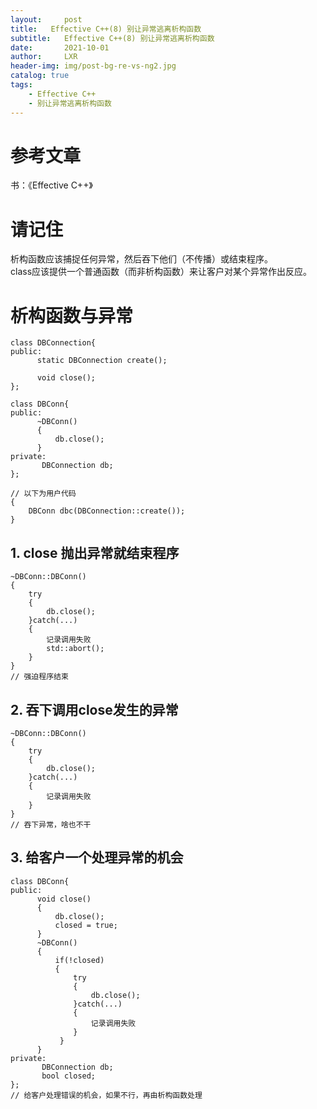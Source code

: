 ```yaml
---
layout:     post
title:   Effective C++(8) 别让异常逃离析构函数 
subtitle:   Effective C++(8) 别让异常逃离析构函数 
date:       2021-10-01
author:     LXR
header-img: img/post-bg-re-vs-ng2.jpg
catalog: true
tags:
    - Effective C++
    - 别让异常逃离析构函数
---
```


# 参考文章
书：《Effective C++》

# 请记住
析构函数应该捕捉任何异常，然后吞下他们（不传播）或结束程序。  
class应该提供一个普通函数（而非析构函数）来让客户对某个异常作出反应。  

# 析构函数与异常
```
class DBConnection{
public:
      static DBConnection create();
      
      void close();
};

class DBConn{
public:
      ~DBConn()
      {
          db.close();
      }
private:
       DBConnection db;
};

// 以下为用户代码
{
    DBConn dbc(DBConnection::create());
}
```

## 1. close 抛出异常就结束程序
```
~DBConn::DBConn()
{
    try
    {
        db.close();
    }catch(...)
    {
        记录调用失败
        std::abort();
    }
}
// 强迫程序结束
```

## 2. 吞下调用close发生的异常
```
~DBConn::DBConn()
{
    try
    {
        db.close();
    }catch(...)
    {
        记录调用失败
    }
}
// 吞下异常，啥也不干
```

## 3. 给客户一个处理异常的机会
```
class DBConn{
public:
      void close()
      {
          db.close();
          closed = true;
      }
      ~DBConn()
      {
          if(!closed)
          {
              try
              {
                  db.close();
              }catch(...)
              {
                  记录调用失败
              }
           }
      }
private:
       DBConnection db;
       bool closed;
};
// 给客户处理错误的机会，如果不行，再由析构函数处理
```
